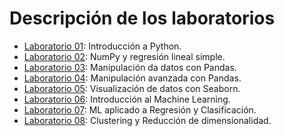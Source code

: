 # Descripción de los laboratorios

* [Laboratorio 01](lab_01.ipynb): Introducción a Python.
* [Laboratorio 02](lab_02.ipynb): NumPy y regresión lineal simple.
* [Laboratorio 03](lab_03.ipynb): Manipulación da datos con Pandas.
* [Laboratorio 04](lab_04.ipynb): Manipulación avanzada con Pandas.
* [Laboratorio 05](lab_05.ipynb): Visualización de datos con Seaborn.
* [Laboratorio 06](lab_06.ipynb): Introducción al Machine Learning.
* [Laboratorio 07](lab_07.ipynb): ML aplicado a Regresión y Clasificación.
* [Laboratorio 08](lab_08.ipynb): Clustering y Reducción de dimensionalidad.

